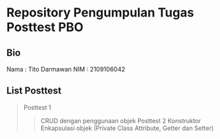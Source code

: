 # Repository Pengumpulan Tugas Posttest PBO

## Bio

Nama : Tito Darmawan
NIM  : 2109106042

## List Posttest

> Posttest 1
>> CRUD dengan penggunaan objek
> Posttest 2
>> Konstruktor
>> Enkapsulasi objek (Private Class Attribute, Getter dan Setter)